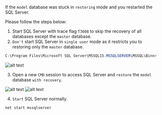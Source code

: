 If the `model` database was stuck in `restoring` mode and you restarted the SQL Server.

Please follow the steps below:

1. Start SQL Server with trace flag `T3608` to skip the recovery of all databases except the `master` database.
2. `Don't` start SQL Server in `single user` mode as it restricts you to restoring only the `master` database.

```powershell
C:\Program Files\Microsoft SQL Server\MSSQL15.MSSQLSERVER\MSSQL\Binn> .\sqlservr.exe -s "mssqlserver" -c -T3608

```

![alt text](https://github.com/MohamedAbdelhalem/dbatools/blob/main/Features_and_Administration/RES/media/ModelRestoring_01.png)
   
3. Open a new `CMD` session to access SQL Server and `restore` the `model` database `with recovery`.

![alt text](https://github.com/MohamedAbdelhalem/dbatools/blob/main/Features_and_Administration/RES/media/ModelRestoring_02.png)
![alt text](https://github.com/MohamedAbdelhalem/dbatools/blob/main/Features_and_Administration/RES/media/ModelRestoring_03.png)

4. `Start` SQL Server normally.

```bash
net start mssqlserver

```
